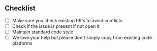 ## Checklist
- [ ] Make sure you check existing PR's to avoid conflicts
- [ ] Check if the issue is present if not open it
- [ ] Maintain standard code style
- [ ] We love your help but please don't simply copy from existing code platforms

